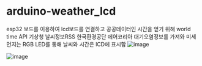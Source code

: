 # arduino-weather_lcd

esp32 보드를 이용하여 lcd보드를 연결하고
공공데이터인 시간을 얻기 위해 
world time API
기상청 날씨정보RSS 
한국환경공단 에어코리아 대기오염정보를 가져와
미세먼지는 RGB LED를 통해
날씨와 시간은 lCD에 표시함
![image](https://user-images.githubusercontent.com/126054155/220561898-02d6c63b-dbc8-4b92-ac96-77fe340c4cc1.png)

![image](https://user-images.githubusercontent.com/126054155/220561946-3b15325a-3d88-4f8a-8ff7-8b10aa7b1dff.png)
